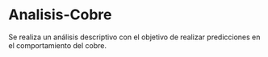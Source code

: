# Analisis-Cobre
Se realiza un análisis descriptivo con el objetivo de realizar predicciones en el comportamiento del cobre.
